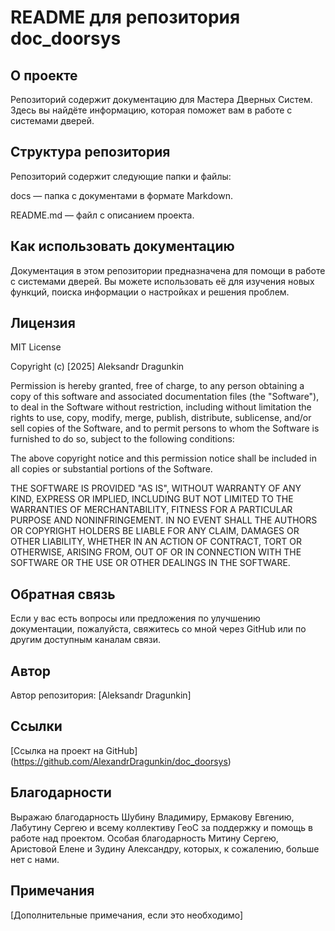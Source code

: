 # README для репозитория doc_doorsys

## О проекте

Репозиторий содержит документацию для Мастера Дверных Систем. Здесь вы найдёте информацию, которая поможет вам в работе с системами дверей.


## Структура репозитория

Репозиторий содержит следующие папки и файлы:



docs — папка с документами в формате Markdown.

README.md — файл с описанием проекта.


## Как использовать документацию

Документация в этом репозитории предназначена для помощи в работе с системами дверей. Вы можете использовать её для изучения новых функций, поиска информации о настройках и решения проблем.


## Лицензия

MIT License


Copyright (c) [2025] Aleksandr Dragunkin


Permission is hereby granted, free of charge, to any person obtaining a copy
of this software and associated documentation files (the "Software"), to deal
in the Software without restriction, including without limitation the rights
to use, copy, modify, merge, publish, distribute, sublicense, and/or sell
copies of the Software, and to permit persons to whom the Software is
furnished to do so, subject to the following conditions:


The above copyright notice and this permission notice shall be included in all
copies or substantial portions of the Software.


THE SOFTWARE IS PROVIDED "AS IS", WITHOUT WARRANTY OF ANY KIND, EXPRESS OR
IMPLIED, INCLUDING BUT NOT LIMITED TO THE WARRANTIES OF MERCHANTABILITY,
FITNESS FOR A PARTICULAR PURPOSE AND NONINFRINGEMENT. IN NO EVENT SHALL THE
AUTHORS OR COPYRIGHT HOLDERS BE LIABLE FOR ANY CLAIM, DAMAGES OR OTHER
LIABILITY, WHETHER IN AN ACTION OF CONTRACT, TORT OR OTHERWISE, ARISING FROM,
OUT OF OR IN CONNECTION WITH THE SOFTWARE OR THE USE OR OTHER DEALINGS IN
THE SOFTWARE.


## Обратная связь

Если у вас есть вопросы или предложения по улучшению документации, пожалуйста, свяжитесь со мной через GitHub или по другим доступным каналам связи.


## Автор

Автор репозитория: [Aleksandr Dragunkin]


## Ссылки


[Ссылка на проект на GitHub] (https://github.com/AlexandrDragunkin/doc_doorsys)


## Благодарности

Выражаю благодарность Шубину Владимиру, Ермакову Евгению, Лабутину Сергею и всему коллективу ГеоС за поддержку и помощь в работе над проектом. Особая благодарность Митину Сергею, Аристовой Елене и Зудину Александру, которых, к сожалению, больше нет с нами.


## Примечания

[Дополнительные примечания, если это необходимо]
